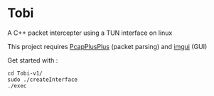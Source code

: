 # Tobi
A C++ packet intercepter using a TUN interface on linux

This project requires [PcapPlusPlus](https://github.com/seladb/PcapPlusPlus) (packet parsing) and [imgui](https://github.com/ocornut/imgui/) (GUI)

Get started with :
```
cd Tobi-v1/
sudo ./createInterface
./exec
```
